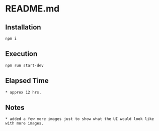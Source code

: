 # README.md
## Installation
`npm i`

## Execution
`npm run start-dev`

## Elapsed Time
	* approx 12 hrs.

## Notes
	* added a few more images just to show what the UI would look like with more images.